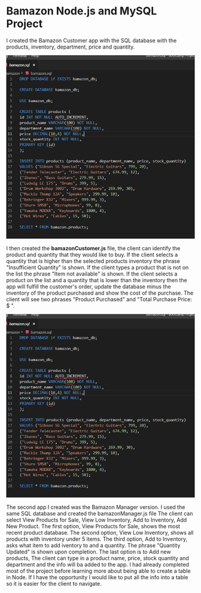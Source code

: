 # Bamazon Node.js and MySQL Project

I created the Bamazon Customer app with the SQL database with the products, inventory, department, price and quantity.


![mySQL file](https://github.com/brianchilds-22/Bamazon/blob/master/markdown/Screenshot%20(3).png)


I then created the **bamazonCustomer.js** file, the client can identify the product and quantity that they would like to buy.
If the client selects a quantity that is higher than the selected products inventory the phrase "Insufficient Quantity"
is shown. If the client types a product that is not on the list the phrase "Item not available" is shown.
If the client selects a product on the list and a quantity that is lower than the inventory then the app will fulfill the 
customer's order, update the database minus the inventory of the product purchased and show the cost of the purchase.
The client will see two phrases "Product Purchased" and "Total Purchase Price: $ ".

![mySQL file](https://github.com/brianchilds-22/Bamazon/blob/master/markdown/Screenshot%20(3).png)


The second app I created was the Bamazon Manager version. I used the same SQL database and created the bamazonManager.js file
The client can select View Products for Sale, View Low Inventory, Add to Inventory, Add New Product.
The first option, View Products for Sale, shows the most recent product database. 
The second option, View Low Inventory, shows all products with inventory under 5 items.
The third option, Add to Inventory, asks what item to add iventory to and a quantity. The phrase "Quantity Updated" is
shown upon completion. The last option is to Add new products, The client can type in a product name,
price, stock quantity and department and the info will ba added to the app. 
I had already completed most of the project before learning more about being able to create a table in Node.
If I have the opportunity I would like to put all the info into a table so it is easier for the client to navigate.

